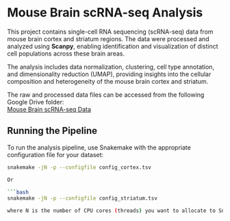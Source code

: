 # Mouse Brain scRNA-seq Analysis

This project contains single-cell RNA sequencing (scRNA-seq) data from mouse brain cortex and striatum regions. The data were processed and analyzed using **Scanpy**, enabling identification and visualization of distinct cell populations across these brain areas.

The analysis includes data normalization, clustering, cell type annotation, and dimensionality reduction (UMAP), providing insights into the cellular composition and heterogeneity of the mouse brain cortex and striatum.

The raw and processed data files can be accessed from the following Google Drive folder:  
[Mouse Brain scRNA-seq Data](https://drive.google.com/drive/folders/17IKV6byo92fhSuGRBpa9Kp4H65W4go9S?usp=sharing)

## Running the Pipeline

To run the analysis pipeline, use Snakemake with the appropriate configuration file for your dataset:

```bash
snakemake -jN -p --configfile config_cortex.tsv

Or

```bash
snakemake -jN -p --configfile config_striatum.tsv

where N is the number of CPU cores (threads) you want to allocate to Snakemake for parallel execution. For example, -j4 uses 4 cores. 
